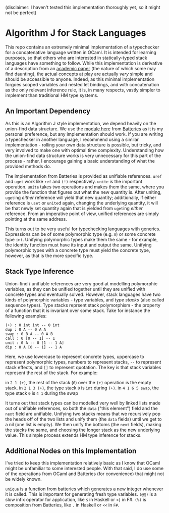 (disclaimer: I haven't tested this implementation thoroughly yet, so it might not be perfect)

# Algorithm J for Stack Languages

This repo contains an extremely minimal implementation of a typechecker for a concatenative language written in OCaml. It is intended for learning purposes, so that others who are interested in statically-typed stack languages have something to follow. While this implementation is derivative of a description from an [academic paper](https://www2.ccs.neu.edu/racket/pubs/dissertation-kleffner.pdf) (the nature of which some may find daunting), the actual concepts at play are actually *very* simple and should be accessible to anyone. Indeed, as this minimal implementation forgoes scoped variables and nested let bindings, and with concatenation as the only relevant inference rule, it is, in many respects, vastly simpler to implement than traditional HM type systems. 

## An Important Dependency

As this is an Algorithm J style implementation, we depend heavily on the union-find data structure. We use the [module here](https://ocaml-batteries-team.github.io/batteries-included/hdoc2/BatUref.html) from [Batteries](https://ocaml-batteries-team.github.io/batteries-included/hdoc2/index.html) as it is my personal preference, but any implementation should work. If you are writing a typechecker in another language, I recommend using a similar implementation - rolling your own data structure is possible, but tricky, and very involved to make one with optimal time complexity. Understanding how the union-find data structure works is very unnecessary for this part of the process - rather, I encourage gaining a basic understanding of what the provided methods do. 

The implementation from Batteries is provided as unifiable references. `uref` and `uget` work like `ref` and `(!)` respectively. `unite` is the important operation. `unite` takes two operations and makes them the same, where you provide the function that figures out what the new quantity is. After uniting, `uget`ing *either* reference will yield that new quantity; additionally, if either reference is `uset` or `unite`d again, changing the underlying quantity, it will be that newly set quantity again that is yielded from `uget`ing *either* reference. From an imperative point of view, unified references are simply pointing at the same address. 

This turns out to be very useful for typechecking languages with generics. Expressions can be of some polymorphic type (e.g. `A`) or some concrete type `int`. Unifying polymorphic types make them the same - for example, the identity function must have its input and output the same. Unifying polymorphic types with a concrete type must yield the concrete type, however, as that is the more specific type. 

## Stack Type Inference

Union-find / unifiable references are very good at modelling polymorphic variables, as they can be unified together until they are unified with concrete types and eventually solved. However, stack languages have two kinds of polymorphic variables - type variables, and *type stacks* (also called sequence types). Type stacks reprsent stack polymorphism - the property of a function that it is invariant over some stack. Take for instance the following examples: 

```
(+) : 0 int int -- 0 int
dup : 0 A -- 0 A A
swap : 0 B A -- 0 A B
call : 0 [0 -- 1] -- 1
unit : 0 A -- 0 [1 -- 1 A]
dip : 0 A [0 -- 1] -- 1 A
```

Here, we use lowercase to represent concrete types, uppercase to represent polymorphic types, numbers to represent stacks, `--` to represent stack effects, and `[]` to represent quotation. The key is that stack variables represent the rest of the stack. For example: 

in `2 1 (+)`, the rest of the stack (`0`) over the `(+)` operation is the empty stack. 
in `2 1 3 (+)`, the type stack `0` is `int` during `(+)`. 
in `4 1 6 5 swap`, the type stack `0` is `4 1` during the swap

It turns out that stack types can be modelled very well by linked lists made out of unifiable references, so both the `data` ("this element") field and the `next` field are unifiable. Unifying two stacks means that we recursively pop the heads off of the two lists and unify them (the `data` fields) until we get to a nil (one list is empty). We then unify the bottoms (the `next` fields), making the stacks the same, and choosing the longer stack as the new underlying value. This simple process extends HM type inference for stacks. 

## Additional Nodes on this Implementation

I've tried to keep this implementation relatively basic as I know that OCaml might be unfamiliar to some interested people. With that said, I do use some of the operations from OCaml and Batteries (for convenience) that might not be widely known. 

`unique` is a function from batteries which generates a new integer whenever it is called. This is important for generating fresh type variables. 
`(@@)` is a slow infix operator for application, like `$` in Haskell or `<|` in F#. 
`(%)` is composition from Batteries, like `.` in Haskell or `<<` in `F#`. 
